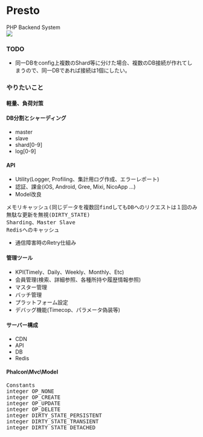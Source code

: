 # Presto
PHP Backend System
<img src="http://i.imgur.com/vhQfmAc.png" alt="" title=""><br>
<img src="http://i.imgur.com/wOGk40G.png" alt="" title=""><br>
<img src="http://i.imgur.com/Oiu8Txe.png"><br>
### TODO
- 同一DBをconfig上複数のShard等に分けた場合、複数のDB接続が作れてしまうので、同一DBであれば接続は1個にしたい。

### やりたいこと
#### 軽量、負荷対策

#### DB分割とシャーディング
- master
- slave
- shard[0-9]
- log[0-9]

#### API
- Utility(Logger, Profiling、集計用ログ作成、エラーレポート)
- 認証、課金(iOS, Android, Gree, Mixi, NicoApp ...)
- Model改良
<pre>
メモリキャッシュ(同じデータを複数回findしてもDBへのリクエストは１回のみ送るようにする)
無駄な更新を無視(DIRTY_STATE)
Sharding、Master Slave
Redisへのキャッシュ
</pre>
- 通信障害時のRetry仕組み


#### 管理ツール
- KPI(Timely、Daily、Weekly、Monthly、Etc)
- 会員管理(検索、詳細参照、各種所持や履歴情報参照)
- マスター管理
- バッチ管理
- プラットフォーム設定
- デバッグ機能(Timecop、パラメータ偽装等)

#### サーバー構成
- CDN
- API
- DB
- Redis
















#### Phalcon\Mvc\Model
<pre>
Constants
integer OP_NONE
integer OP_CREATE
integer OP_UPDATE
integer OP_DELETE
integer DIRTY_STATE_PERSISTENT
integer DIRTY_STATE_TRANSIENT
integer DIRTY_STATE_DETACHED
</pre>
